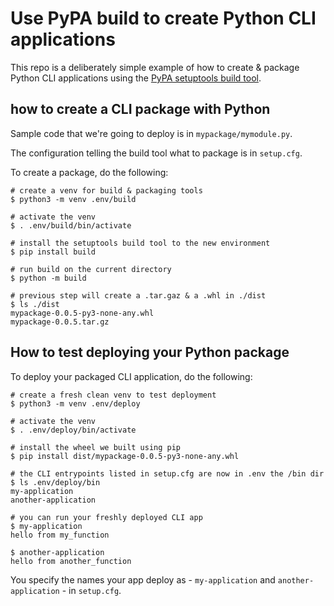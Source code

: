 # Use PyPA build to create Python CLI applications
This repo is a deliberately simple example of how to create & package Python CLI
applications using the [PyPA setuptools build
tool](https://setuptools.readthedocs.io/).

## how to create a CLI package with Python
Sample code that we're going to deploy is in `mypackage/mymodule.py`.

The configuration telling the build tool what to package is in `setup.cfg`.

To create a package, do the following:

```console
# create a venv for build & packaging tools
$ python3 -m venv .env/build

# activate the venv
$ . .env/build/bin/activate

# install the setuptools build tool to the new environment
$ pip install build

# run build on the current directory
$ python -m build

# previous step will create a .tar.gaz & a .whl in ./dist
$ ls ./dist
mypackage-0.0.5-py3-none-any.whl
mypackage-0.0.5.tar.gz
```

## How to test deploying your Python package
To deploy your packaged CLI application, do the following:

```console
# create a fresh clean venv to test deployment
$ python3 -m venv .env/deploy

# activate the venv
$ . .env/deploy/bin/activate

# install the wheel we built using pip
$ pip install dist/mypackage-0.0.5-py3-none-any.whl

# the CLI entrypoints listed in setup.cfg are now in .env the /bin dir
$ ls .env/deploy/bin
my-application
another-application

# you can run your freshly deployed CLI app
$ my-application
hello from my_function

$ another-application
hello from another_function
```

You specify the names your app deploy as - `my-application` and
`another-application` - in `setup.cfg`.
